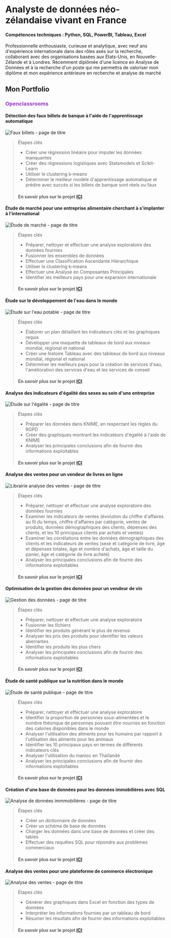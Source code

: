 # Analyste de données néo-zélandaise vivant en France
#### Compétences techniques : Python, SQL, PowerBI, Tableau, Excel

Professionnelle enthousiaste, curieuse et analytique, avec neuf ans d'expérience internationale dans des rôles axés sur la recherche, collaborant avec des organisations basées aux États-Unis, en Nouvelle-Zélande et à Londres. Récemment diplômée d'une licence en Analyse de Données et à la recherche d'un poste qui me permettra de valoriser mon diplôme et mon expérience antérieure en recherche et analyse de marché

## Mon Portfolio 
### <span style="color:#9932CC;">Openclassrooms</span>
#### Détection des faux billets de banque à l'aide de l'apprentissage automatique
![Faux billets - page de titre](images_france/P10.png)
> Étapes clés
> - Créer une régression linéaire pour imputer les données manquantes
> - Créer des régressions logistiques avec Statsmodels et Scikit-Learn
> - Utiliser le clustering k-means
> - Déterminer le meilleur modèle d'apprentissage automatique et prédire avec succès si les billets de banque sont réels ou faux
>  
> #### En savoir plus sur le projet [ICI](https://flossytoo.github.io/portfolio-france/projet_10/billets)

#### Étude de marché pour une entreprise alimentaire cherchant à s'implanter à l'international
![Étude de marché - page de titre](images_france/P9.png)
> Étapes clés
> - Préparer, nettoyer et effectuer une analyse exploratoire des données fournies
> - Fusionner les ensembles de données
> - Effectuer une Classification Ascendante Hiérarchique
> - Utiliser le clustering k-means
> - Effectuer une Analyse en Composantes Principales
> - Identifier les meilleurs pays pour une expansion internationale
>
> #### En savoir plus sur le projet [ICI](https://flossytoo.github.io/portfolio-france/projet_9/poulet)

#### Étude sur le développement de l'eau dans le monde
![Étude sur l'eau potable - page de titre](images_france/P8.png)
> Étapes clés
> - Élaborer un plan détaillant les indicateurs clés et les graphiques requis
> - Développer une maquette de tableaux de bord aux niveaux mondial, régional et national
> - Créer une histoire Tableau avec des tableaux de bord aux niveaux mondial, régional et national
> - Déterminer les meilleurs pays pour la création de services d'eau, l'amélioration des services d'eau et les services de conseil
>
> #### En savoir plus sur le projet [ICI](https://flossytoo.github.io/portfolio-france/projet_8/eau_potable)

#### Analyse des indicateurs d'égalité des sexes au sein d'une entreprise
![Étude sur l'égalité - page de titre](images_france/P7.png)
> Étapes clés
> - Préparer les données dans KNIME, en respectant les règles du RGPD
> - Créer des graphiques montrant les indicateurs d'égalité à l'aide de KNIME
> - Analyser les principales conclusions afin de fournir des informations exploitables
> 
> #### En savoir plus sur le projet [ICI](https://flossytoo.github.io/portfolio-france/projet_7/femme_homme)

#### Analyse des ventes pour un vendeur de livres en ligne
![Librairie analyse des ventes - page de titre](images_france/P6.png)
> Étapes clés
> - Préparer, nettoyer et effectuer une analyse exploratoire des données fournies
> - Examiner les indicateurs de ventes (évolution du chiffre d'affaires au fil du temps, chiffre d'affaires par catégorie, ventes de produits, données démographiques des clients, dépenses des clients, et les 10 principaux clients par achats et ventes)
> - Examiner les corrélations entre les données démographiques des clients et les indicateurs de ventes (sexe et catégorie de livre, âge et dépenses totales, âge et nombre d'achats, âge et taille du panier, âge et catégorie de livre acheté)
> - Analyser les principales conclusions afin de fournir des informations exploitables
>  
> #### En savoir plus sur le projet [ICI](https://flossytoo.github.io/portfolio-france/projet_6/ventes_librairie)

#### Optimisation de la gestion des données pour un vendeur de vin
![Gestion des données - page de titre](images_france/P5.png)
> Étapes clés
> - Préparer, nettoyer et effectuer une analyse exploratoire
> - Fusionner les fichiers
> - Identifier les produits générant le plus de revenus
> - Analyser les prix des produits pour identifier les valeurs aberrantes
> - Identifier les produits les plus chers
> - Analyser les principales conclusions afin de fournir des informations exploitables
>  
> #### En savoir plus sur le projet [ICI](https://flossytoo.github.io/portfolio-france/projet_5/ventes_vins)

#### Étude de santé publique sur la nutrition dans le monde
![Étude de santé publique - page de titre](images_france/P4.png)
> Étapes clés
> - Préparer, nettoyer et effectuer une analyse exploratoire
> - Identifier la proportion de personnes sous-alimentées et le nombre théorique de personnes pouvant être nourries en fonction des calories disponibles dans le monde
> - Analyser l'utilisation des aliments pour les humains par rapport à l'utilisation des aliments pour les animaux
> - Identifier les 10 principaux pays en termes de différents indicateurs clés
> - Analyser l'utilisation du manioc en Thaïlande
> - Analyser les principales conclusions afin de fournir des informations exploitables
>  
> #### En savoir plus sur le projet [ICI](https://flossytoo.github.io/portfolio-france/projet_4/nutrition)

#### Création d'une base de données pour les données immobilières avec SQL
![Analyse de données immmobilières - page de titre](images_france/P3.png)
> Étapes clés
> - Créer un dictionnaire de données
> - Créer un schéma de base de données
> - Charger les données dans une base de données et créer des tables
> - Effectuer des requêtes SQL pour répondre aux problèmes commerciaux
>
> #### En savoir plus sur le projet [ICI](https://flossytoo.github.io/portfolio-france/projet_3/immobilier)

#### Analyse des ventes pour une plateforme de commerce électronique
![Analyse des ventes - page de titre](images_france/P2.png)
> Étapes clés
> - Générer des graphiques dans Excel en fonction des types de données
> - Interpréter les informations fournies par un tableau de bord
> - Résumer les résultats afin de fournir des informations exploitables
>
> #### En savoir plus sur le projet [ICI](https://flossytoo.github.io/portfolio-france/projet_2/analyse_ventes)

